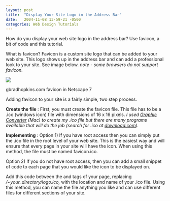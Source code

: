```yaml
---
layout: post
title:  "Display Your Site Logo in the Address Bar"
date:   2004-11-08 13-59-21 -0500
categories: Web Design Tutorials
---
```


How do you display your web site logo in the address bar? Use favicon, a bit of code and this tutorial.

What is favicon? Favicon is a custom site logo that can be added to your web site. This logo shows up in the address bar and can add a professional look to your site. See image below. *note - some browsers do not support favicon.*

![][1]

gbradhopkins.com favicon in Netscape 7

Adding favicon to your site is a fairly simple, two step process.

**Create the file** : First, you must create the favicon file. This file has to be a .ico (windows icon) file with dimensions of 16 x 16 pixels. *I used [Graphic Converter][2] (Mac) to create my .ico file but there are many programs available that will do the job (search for .ico at [download.com][3]).* 

**Implementing** : Option 1) If you have root access then you can simply put the .ico file in the root level of your web site. This is the easiest way and will ensure that every page in your site will have the icon. When using this method, the file must be named favicon.ico.

Option 2) If you do not have root access, then you can add a small snippet of code to each page that you would like the icon to be displayed on. 

*<LINK REL="SHORTCUT ICON"  
HREF="/~your_directory/logo.ico">*

Add this code between the <HEAD> and </HEAD> tags of your page, replacing */~your_directory/logo.ico,* with the location and name of your .ico file. Using this method, you can name the file anything you like and can use different files for different sections of your site.

 [1]: http://www.gbradhopkins.com/images/webdesign/favicon/Netscape-screenshot.gif
 [2]: http://www.versiontracker.com/dyn/moreinfo/macosx/11559
 [3]: http://www.download.com

